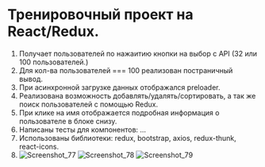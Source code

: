 # Тренировочный проект на React/Redux.

1) Получает пользователей по нажаитию кнопки на выбор с API (32 или 100 пользователей.)
2) Для кол-ва пользователей === 100 реализован постраничный вывод.
3) При асинхронной загрузке данных отображался preloader.
4) Реализована возможность добавлять/удалять/сортировать, а так же поиск пользователей с помощью Redux.
5) При клике на имя отображается подробная информация о пользователе в блоке снизу.
6) Написаны тесты для компонентов: ...
7) Использованы библиотеки: redux, bootstrap, axios, redux-thunk, react-icons.
8) ![Screenshot_77](https://user-images.githubusercontent.com/62900479/144754668-17dc8bb7-3879-4eca-8e93-b75b3b8f7965.png)
![Screenshot_78](https://user-images.githubusercontent.com/62900479/144754731-82f02ea1-1cb1-4f16-ab15-ca985d0c844b.png)
![Screenshot_79](https://user-images.githubusercontent.com/62900479/144754732-af2547aa-d3b1-42a4-b406-4f21b5f10954.png)


